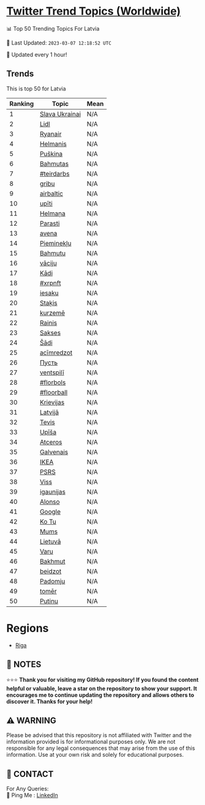 [Twitter Trend Topics (Worldwide)](https://github.com/ErcinDedeoglu/Twitter-Trend-Topics)
==========


📊 Top 50 Trending Topics For Latvia

📆 Last Updated: `2023-03-07 12:18:52 UTC`

🔧 Updated every 1 hour!


## Trends

This is top 50 for Latvia

| Ranking | Topic | Mean |
| ------- | ------------ | ------------ |
| 1 | [Slava Ukrainai](http://twitter.com/search?q=Slava+Ukrainai) | N/A |
| 2 | [Lidl](http://twitter.com/search?q=Lidl) | N/A |
| 3 | [Ryanair](http://twitter.com/search?q=Ryanair) | N/A |
| 4 | [Helmanis](http://twitter.com/search?q=Helmanis) | N/A |
| 5 | [Puškina](http://twitter.com/search?q=Pu%c5%a1kina) | N/A |
| 6 | [Bahmutas](http://twitter.com/search?q=Bahmutas) | N/A |
| 7 | [#teirdarbs](http://twitter.com/search?q=%23teirdarbs) | N/A |
| 8 | [gribu](http://twitter.com/search?q=gribu) | N/A |
| 9 | [airbaltic](http://twitter.com/search?q=airbaltic) | N/A |
| 10 | [upīti](http://twitter.com/search?q=up%c4%abti) | N/A |
| 11 | [Helmaņa](http://twitter.com/search?q=Helma%c5%86a) | N/A |
| 12 | [Parasti](http://twitter.com/search?q=Parasti) | N/A |
| 13 | [avena](http://twitter.com/search?q=avena) | N/A |
| 14 | [Pieminekļu](http://twitter.com/search?q=Pieminek%c4%bcu) | N/A |
| 15 | [Bahmutu](http://twitter.com/search?q=Bahmutu) | N/A |
| 16 | [vāciju](http://twitter.com/search?q=v%c4%81ciju) | N/A |
| 17 | [Kādi](http://twitter.com/search?q=K%c4%81di) | N/A |
| 18 | [#xrpnft](http://twitter.com/search?q=%23xrpnft) | N/A |
| 19 | [iesaku](http://twitter.com/search?q=iesaku) | N/A |
| 20 | [Staķis](http://twitter.com/search?q=Sta%c4%b7is) | N/A |
| 21 | [kurzemē](http://twitter.com/search?q=kurzem%c4%93) | N/A |
| 22 | [Rainis](http://twitter.com/search?q=Rainis) | N/A |
| 23 | [Sakses](http://twitter.com/search?q=Sakses) | N/A |
| 24 | [Šādi](http://twitter.com/search?q=%c5%a0%c4%81di) | N/A |
| 25 | [acīmredzot](http://twitter.com/search?q=ac%c4%abmredzot) | N/A |
| 26 | [Пусть](http://twitter.com/search?q=%d0%9f%d1%83%d1%81%d1%82%d1%8c) | N/A |
| 27 | [ventspilī](http://twitter.com/search?q=ventspil%c4%ab) | N/A |
| 28 | [#florbols](http://twitter.com/search?q=%23florbols) | N/A |
| 29 | [#floorball](http://twitter.com/search?q=%23floorball) | N/A |
| 30 | [Krievijas](http://twitter.com/search?q=Krievijas) | N/A |
| 31 | [Latvijā](http://twitter.com/search?q=Latvij%c4%81) | N/A |
| 32 | [Tevis](http://twitter.com/search?q=Tevis) | N/A |
| 33 | [Upīša](http://twitter.com/search?q=Up%c4%ab%c5%a1a) | N/A |
| 34 | [Atceros](http://twitter.com/search?q=Atceros) | N/A |
| 35 | [Galvenais](http://twitter.com/search?q=Galvenais) | N/A |
| 36 | [IKEA](http://twitter.com/search?q=IKEA) | N/A |
| 37 | [PSRS](http://twitter.com/search?q=PSRS) | N/A |
| 38 | [Viss](http://twitter.com/search?q=Viss) | N/A |
| 39 | [igaunijas](http://twitter.com/search?q=igaunijas) | N/A |
| 40 | [Alonso](http://twitter.com/search?q=Alonso) | N/A |
| 41 | [Google](http://twitter.com/search?q=Google) | N/A |
| 42 | [Ko Tu](http://twitter.com/search?q=Ko+Tu) | N/A |
| 43 | [Mums](http://twitter.com/search?q=Mums) | N/A |
| 44 | [Lietuvā](http://twitter.com/search?q=Lietuv%c4%81) | N/A |
| 45 | [Varu](http://twitter.com/search?q=Varu) | N/A |
| 46 | [Bakhmut](http://twitter.com/search?q=Bakhmut) | N/A |
| 47 | [beidzot](http://twitter.com/search?q=beidzot) | N/A |
| 48 | [Padomju](http://twitter.com/search?q=Padomju) | N/A |
| 49 | [tomēr](http://twitter.com/search?q=tom%c4%93r) | N/A |
| 50 | [Putinu](http://twitter.com/search?q=Putinu) | N/A |



# Regions

* [Riga](</Latvia/Riga.md>)



## 📝 NOTES

⭐⭐⭐ **Thank you for visiting my GitHub repository! If you found the content helpful or valuable, leave a star on the repository to show your support. It encourages me to continue updating the repository and allows others to discover it. Thanks for your help!**


## ⚠️ WARNING

Please be advised that this repository is not affiliated with Twitter and the information provided is for informational purposes only. We are not responsible for any legal consequences that may arise from the use of this information. Use at your own risk and solely for educational purposes.


## 📨 CONTACT

 For Any Queries:  
            🏓 Ping Me : [LinkedIn](https://www.linkedin.com/in/ercindedeoglu/)
